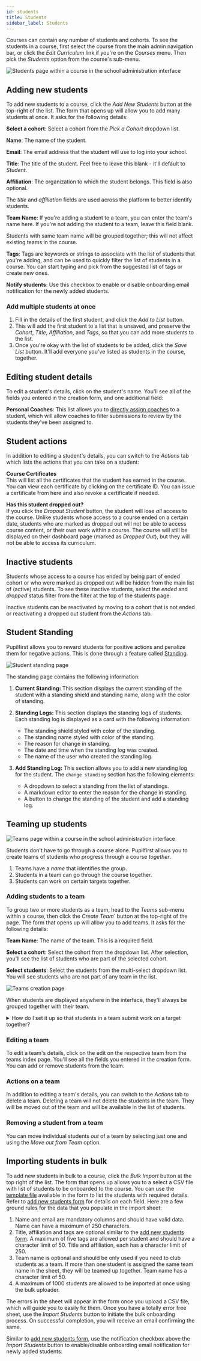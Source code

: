 ```yaml
---
id: students
title: Students
sidebar_label: Students
---
```


Courses can contain any number of students and cohorts. To see the students in a course, first select the course from the main admin navigation bar, or click the _Edit Curriculum_ link if you're on the _Courses_ menu. Then pick the _Students_ option from the course's sub-menu.

![Students page within a course in the school administration interface](../assets/students/students_page.png)

## Adding new students

To add new students to a course, click the _Add New Students_ button at the top-right of the list. The form that opens up will allow you to add many students at once. It asks for the following details:

**Select a cohort**: Select a cohort from the _Pick a Cohort_ dropdown list.

**Name**: The name of the student.

**Email**: The email address that the student will use to log into your school.

**Title**: The title of the student. Feel free to leave this blank - it'll default to _Student_.

**Affiliation**: The organization to which the student belongs. This field is also optional.

The _title_ and _affiliation_ fields are used across the platform to better identify students.

**Team Name**: If you're adding a student to a team, you can enter the team's name here. If you're not adding the student to a team, leave this field blank.

Students with same team name will be grouped together; this will not affect existing teams in the course.

**Tags**: Tags are keywords or strings to associate with the list of students that you're adding, and can be used to quickly filter the list of students in a course. You can start typing and pick from the suggested list of tags or create new ones.

**Notify students**: Use this checkbox to enable or disable onboarding email notification for the newly added students.

### Add multiple students at once

1. Fill in the details of the first student, and click the _Add to List_ button.
2. This will add the first student to a list that is unsaved, and preserve the _Cohort_, _Title_, _Affiliation_, and _Tags_, so that you can add more students to the list.
3. Once you're okay with the list of students to be added, click the _Save List_ button. It'll add everyone you've listed as students in the course, together.

## Editing student details

To edit a student's details, click on the student's name. You'll see all of the fields you entered in the creation form, and one additional field:

**Personal Coaches**: This list allows you to [directly assign coaches](/users/coaches#assigning-coaches-to-students) to a student, which will allow coaches to filter submissions to review by the students they've been assigned to.

## Student actions

In addition to editing a student's details, you can switch to the _Actions_ tab which lists the actions that you can take on a student:

**Course Certificates**<br/>
This will list all the certificates that the student has earned in the course. You can view each certificate by clicking on the certificate ID. You can issue a certificate from here and also revoke a certificate if needed.

**Has this student dropped out?**<br/>
If you click the _Dropout Student_ button, the student will lose _all_ access to the course. Unlike students whose access to a course ended on a certain date, students who are marked as dropped out will not be able to access course content, or their own work within a course. The course will still be displayed on their dashboard page (marked as _Dropped Out_), but they will not be able to access its curriculum.

## Inactive students

Students whose access to a course has ended by being part of ended cohort or who were marked as dropped out will be hidden from the main list of (active) students. To see these inactive students, select the _ended_ and _dropped_ status filter from the filter at the top of the students page.

Inactive students can be reactivated by moving to a cohort that is not ended or reactivating a dropped out student from the _Actions_ tab.

## Student Standing

Pupilfirst allows you to reward students for positive actions and penalize them for negative actions. This is done through a feature called [Standing](/users/school_standing).

![Student standing page](../assets/students/school_student_standing_page.png)

The standing page contains the following information:

1. **Current Standing:** This section displays the current standing of the student with a standing shield and standing name, along with the color of standing.

2. **Standing Logs:** This section displays the standing logs of students. Each standing log is displayed as a card with the following information:

   - The standing shield styled with color of the standing.
   - The standing name styled with color of the standing.
   - The reason for change in standing.
   - The date and time when the standing log was created.
   - The name of the user who created the standing log.

3. **Add Standing Log:** This section allows you to add a new standing log for the student. The `change standing` section has the following elements:
   - A dropdown to select a standing from the list of standings.
   - A markdown editor to enter the reason for the change in standing.
   - A button to change the standing of the student and add a standing log.

## Teaming up students

![Teams page within a course in the school administration interface](../assets/students/teams_index_page.png)

Students don't have to go through a course alone. Pupilfirst allows you to create teams of students who progress through a course _together_.

1. Teams have a _name_ that identifies the group.
2. Students in a team can go through the course together.
3. Students can work on certain targets together.

### Adding students to a team

To group two or more students as a team, head to the _Teams_ sub-menu within a course, then click the _Create Team_` button at the top-right of the page. The form that opens up will allow you to add teams. It asks for the following details:

**Team Name**: The name of the team. This is a required field.

**Select a cohort**: Select the cohort from the dropdown list. After selection, you'll see the list of students who are part of the selected cohort.

**Select students**: Select the students from the multi-select dropdown list. You will see students who are not part of any team in the list.

![Teams creation page](../assets/students/team_creation_form.png)

When students are displayed anywhere in the interface, they'll always be grouped together with their team.

<details>
  <summary>How do I set it up so that students in a team submit work on a target together?</summary>
  <div>
    When editing the details of a target, you are asked the question <em><a href="/users/curriculum_editor#setting-the-method-of-completion">How should teams tackle this target?</a></em>
  </div>
</details>

### Editing a team

To edit a team's details, click on the edit on the respective team from the teams index page. You'll see all the fields you entered in the creation form. You can add or remove students from the team.

### Actions on a team

In addition to editing a team's details, you can switch to the _Actions_ tab to delete a team. Deleting a team will not delete the students in the team. They will be moved out of the team and will be available in the list of students.

### Removing a student from a team

You can move individual students _out_ of a team by selecting just one and using the _Move out from Team_ option.

## Importing students in bulk

To add new students in bulk to a course, click the _Bulk Import_ button at the top right of the list. The form that opens up allows you to a select a CSV file with list of students to be onboarded to the course. You can use the [template file](/files/student_import_sample.csv ":ignore") available in the form to list the students with required details. Refer to [add new students form](/users/students#adding-new-students) for details on each field. Here are a few ground rules for the data that you populate in the import sheet:

1. Name and email are mandatory columns and should have valid data. Name can have a maximum of 250 characters.
2. Title, affiliation and tags are optional similar to the [add new students form](/users/students#adding-new-students). A maximum of five tags are allowed per student and should have a character limit of 50. Title and affiliation, each has a character limit of 250.
3. Team name is optional and should be only used if you need to club students as a team. If more than one student is assigned the same team name in the sheet, they will be teamed up together. Team name has a character limit of 50.
4. A maximum of 1000 students are allowed to be imported at once using the bulk uploader.

The errors in the sheet will appear in the form once you upload a CSV file, which will guide you to easily fix them. Once you have a totally error free sheet, use the _Import Students_ button to initiate the bulk onboarding process. On successful completion, you will receive an email confirming the same.

Similar to [add new students form](#adding-new-students), use the notification checkbox above the _Import Students_ button to enable/disable onboarding email notification for newly added students.
